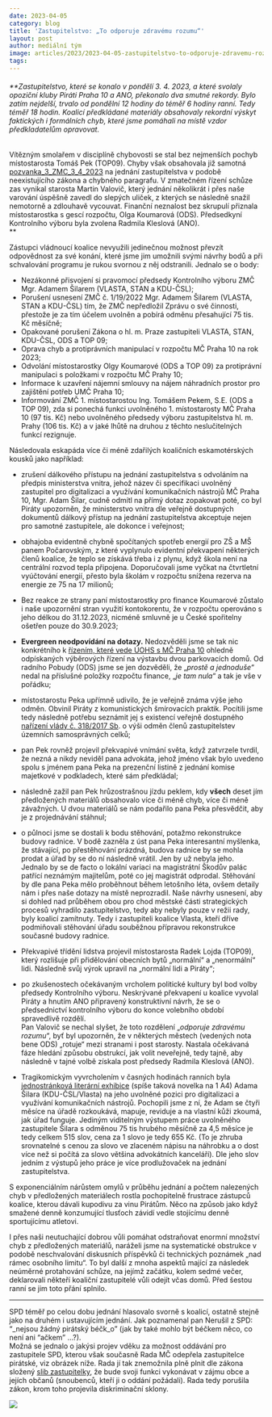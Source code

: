 ```yaml
---
date: 2023-04-05
category: blog
title: 'Zastupitelstvo: „To odporuje zdravému rozumu“'
layout: post
author: mediální tým
image: articles/2023/2023-04-05-zastupitelstvo-to-odporuje-zdravemu-rozumu.jpg
tags:
---
```



###### **Zastupitelstvo, které se konalo v pondělí 3. 4. 2023, a které svolaly opoziční kluby Piráti Praha 10 a ANO, překonalo dva smutné rekordy. Bylo zatím nejdelší, trvalo od pondělní 12 hodiny do téměř 6 hodiny ranní. Tedy téměř 18 hodin. Koalicí předkládané materiály obsahovaly rekordní výskyt faktických i formálních chyb, které jsme pomáhali na místě vzdor předkladatelům opravovat.  
Vítězným smolařem v disciplíně chybovosti se stal bez nejmenších pochyb místostarosta Tomáš Pek (TOP09). Chyby však obsahovala již samotná  [pozvanka_3_ZMC_3_4_2023](https://pirati10.cz/wp-content/uploads/2023/04/pozvanka_3_ZMC_3_4_2023.pdf) na jednání zastupitelstva v podobě neexistujícího zákona a chybného paragrafu. V zmatečném řízení schůze zas vynikal starosta Martin Valovič, který jednání několikrát i přes naše varování úspěšně zavedl do slepých uliček, z kterých se následně snažil nemotorně a zdlouhavě vycouvat. Finanční neznalost bez skrupulí přiznala místostarostka s gescí rozpočtu, Olga Koumarová (ODS). Předsedkyní Kontrolního výboru byla zvolena Radmila Kleslová (ANO).  
**

Zástupci vládnoucí koalice nevyužili jedinečnou možnost převzít odpovědnost za své konání, které jsme jim umožnili svými návrhy bodů a při schvalování programu je rukou svornou z něj odstranili. Jednalo se o body:

-   Nezákonné přisvojení si pravomocí předsedy Kontrolního výboru ZMČ Mgr. Adamem Šilarem (VLASTA, STAN a KDU-ČSL);
-   Porušení usnesení ZMČ č. 1/19/2022 Mgr. Adamem Šilarem (VLASTA, STAN a KDU-ČSL) tím, že ZMČ nepředložil Zprávu o své činnosti, přestože je za tím účelem uvolněn a pobírá odměnu přesahující 75 tis. Kč měsíčně;
-   Opakované porušení Zákona o hl. m. Praze zastupiteli VLASTA, STAN, KDU-ČSL, ODS a TOP 09;
-   Oprava chyb a protiprávních manipulací v rozpočtu MČ Praha 10 na rok 2023;
-   Odvolání místostarostky Olgy Koumarové (ODS a TOP 09) za protiprávní manipulaci s položkami v rozpočtu MČ Prahy 10;
-   Informace k uzavření nájemní smlouvy na nájem náhradních prostor pro zajištění potřeb UMČ Praha 10;
-   Informování ZMČ 1. místostarostou Ing. Tomášem Pekem, S.E. (ODS a TOP 09), zda si ponechá funkci uvolněného 1. místostarosty MČ Praha 10 (97 tis. Kč) nebo uvolněného předsedy výboru zastupitelstva hl. m. Prahy (106 tis. Kč) a v jaké lhůtě na druhou z těchto neslučitelných funkcí rezignuje.

Následovala eskapáda více či méně zdařilých koaličních eskamotérských kousků jako například:

-   zrušení dálkového přístupu na jednání zastupitelstva s odvoláním na předpis ministerstva vnitra, jehož název či specifikaci uvolněný zastupitel pro digitalizaci a využívání komunikačních nástrojů MČ Praha 10, Mgr. Adam Šilar, cudně odmítl na přímý dotaz zopakovat poté, co byl Piráty upozorněn, že ministerstvo vnitra dle veřejně dostupných dokumentů dálkový přístup na jednání zastupitelstva akceptuje nejen pro samotné zastupitele, ale dokonce i veřejnost;
-   obhajoba evidentně chybně spočítaných spotřeb energií pro ZŠ a MŠ panem Počarovským, z které vyplynulo evidentní překvapení některých členů koalice, že teplo se získává třeba i z plynu, když škola není na centrální rozvod tepla připojena. Doporučovali jsme vyčkat na čtvrtletní vyúčtování energií, přesto byla školám v rozpočtu snížena rezerva na energie ze 75 na 17 milionů;
-   Bez reakce ze strany paní místostarostky pro finance Koumarové zůstalo i naše upozornění stran využití kontokorentu, že v rozpočtu operováno s jeho délkou do 31.12.2023, nicméně smluvně je u České spořitelny ošetřen pouze do 30.9.2023;  
    
-   **Evergreen neodpovídání na dotazy.**  Nedozvěděli jsme se tak nic konkrétního k  [řízením, které vede ÚOHS s MČ Praha 10](https://smlouvy.gov.cz/smlouva/23947525?backlink=umk8j)  ohledně odpískaných výběrových řízení na výstavbu dvou parkovacích domů. Od radního Pobudy (ODS) jsme se jen dozvěděli, že „_prostě a jednoduše_“ nedal na příslušné položky rozpočtu finance, „_je tam nula_“ a tak je vše v pořádku;
-   místostarostu Peka upřímně udivilo, že je veřejně známa výše jeho odměn. Obvinil Piráty z komunistických šmírovacích praktik. Pocítili jsme tedy následně potřebu seznámit jej s existencí veřejně dostupného  [nařízení vlády č. 318/2017 Sb](https://www.zakonyprolidi.cz/cs/2017-318).  o výši odměn členů zastupitelstev územních samosprávných celků;
-   pan Pek rovněž projevil překvapivé vnímání světa, když zatvrzele tvrdil, že nezná a nikdy neviděl pana advokáta, jehož jméno však bylo uvedeno spolu s jménem pana Peka na prezenční listině z jednání komise majetkové v podkladech, které sám předkládal;
-   následně zažil pan Pek hrůzostrašnou jízdu peklem, kdy  **všech**  deset jím předložených materiálů obsahovalo více či méně chyb, více či méně závažných. U dvou materiálů se nám podařilo pana Peka přesvědčit, aby je z projednávání stáhnul;
-   o půlnoci jsme se dostali k bodu stěhování, potažmo rekonstrukce budovy radnice. V bodě zazněla z úst pana Peka interesantní myšlenka, že stávající, po přestěhování prázdná, budova radnice by se mohla prodat a úřad by se do ní následně vrátil. Jen by už nebyla jeho.  
    Jednalo by se de facto o lokální variaci na magistrátní Škodův palác patřící neznámým majitelům, poté co jej magistrát odprodal. Stěhování by dle pana Peka mělo proběhnout během letošního léta, ovšem detaily nám i přes naše dotazy na místě neprozradil. Naše návrhy usnesení, aby si dohled nad průběhem obou pro chod městské části strategických procesů vyhradilo zastupitelstvo, tedy aby nebyly pouze v režii rady, byly koalicí zamítnuty. Tedy i zastupiteli koalice Vlasta, kteří dříve podmiňovali stěhování úřadu souběžnou přípravou rekonstrukce současné budovy radnice.
-   Překvapivé třídění lidstva projevil místostarosta Radek Lojda (TOP09), který rozlišuje při přidělování obecních bytů „normální“ a „nenormální“ lidi. Následně svůj výrok upravil na „normální lidi a Piráty“;
-   po zkušenostech očekávaným vrcholem politické kultury byl bod volby předsedy Kontrolního výboru. Neskrývané překvapení u koalice vyvolal Piráty a hnutím ANO připravený konstruktivní návrh, že se o předsednictví kontrolního výboru do konce volebního období spravedlivě rozdělí.  
    Pan Valovič se nechal slyšet, že toto rozdělení „_odporuje zdravému rozumu_“, byť byl upozorněn, že v některých městech (vedených nota bene ODS) „rotuje“ mezi stranami i post starosty. Nastala očekávaná fáze hledání způsobu obstrukcí, jak volit neveřejně, tedy tajně, aby následně v tajné volbě získala post předsedy Radmila Kleslová (ANO).
-   Tragikomickým vyvrcholením v časných hodinách ranních byla  [jednostránková literární exhibice](https://drive.google.com/file/d/1xzLRNC_uB7x5rwKyfAhGHbqcaWGmS04J/view)  (spíše taková novelka na 1 A4) Adama Šilara (KDU-ČSL/Vlasta) na jeho uvolněné pozici pro digitalizaci a využívání komunikačních nástrojů. Pochopili jsme z ní, že Adam se čtyři měsíce na úřadě rozkoukává, mapuje, reviduje a na vlastní kůži zkoumá, jak úřad funguje. Jediným viditelným výstupem práce uvolněného zastupitele Šilara s odměnou 75 tis hrubého měsíčně za 4,5 měsíce je tedy celkem 515 slov, cena za 1 slovo je tedy 655 Kč. (To je zhruba srovnatelné s cenou za slovo ve zlaceném nápisu na náhrobku a o dost více než si počítá za slovo většina advokátních kanceláří). Dle jeho slov jedním z výstupů jeho práce je více prodlužovaček na jednání zastupitelstva.  
    

S exponenciálním nárůstem omylů v průběhu jednání a počtem nalezených chyb v předložených materiálech rostla pochopitelně frustrace zástupců koalice, kterou dávali kupodivu za vinu Pirátům. Něco na způsob jako když smažené denně konzumující tlusťoch závidí vedle stojícímu denně sportujícímu atletovi.

I přes naši neutuchající dobrou vůli pomáhat odstraňovat enormní množství chyb z předložených materiálů, naráželi jsme na systematické obstrukce v podobě neschvalování diskusních příspěvků či technických poznámek „nad rámec osobního limitu“. To byl další z mnoha aspektů mající za následek neúměrné protahování schůze, na jejímž začátku, kolem sedmé večer, deklarovali někteří koaliční zastupitelé vůli odejít včas domů. Před šestou ranní se jim toto přání splnilo.

----------

SPD téměř po celou dobu jednání hlasovalo svorně s koalicí, ostatně stejně jako na druhém i ustavujícím jednání. Jak poznamenal pan Nerušil z SPD: “_nejsou žádný pirátský béčk_o” (jak by také mohlo být béčkem něco, co není ani “ačkem” …?).  
Možná se jednalo o jakýsi projev vděku za možnost oddávání pro zastupitele SPD, kterou však současně Rada MČ odepřela zastupitelce pirátské, viz obrázek níže. Rada jí tak znemožnila plně plnit dle zákona složený  [slib zastupitelky](https://www.zakonyprolidi.cz/cs/2000-128?text=69), že bude  svoji funkci vykonávat v zájmu obce a jejích občanů  (snoubenců, kteří ji o oddání požádali). Rada tedy porušila zákon, krom toho projevila diskriminační sklony.

![](https://pirati10.cz/wp-content/uploads/2023/04/odd%C3%A1v%C3%A1n%C3%AD-650x602.png)
